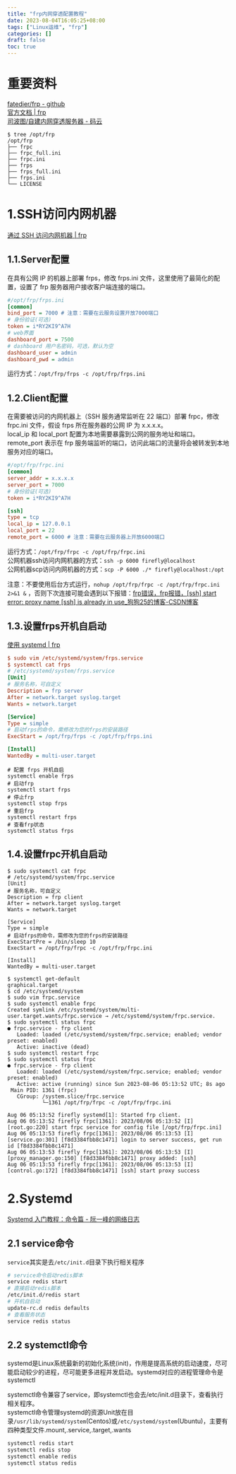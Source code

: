```yaml
---
title: "frp内网穿透配置教程"
date: 2023-08-04T16:05:25+08:00
tags: ["Linux运维", "frp"]
categories: []
draft: false
toc: true
---
```


# 重要资料
[fatedier/frp - github](https://github.com/fatedier/frp)  
[官方文档 | frp](https://gofrp.org/docs/)  
[司波图/自建内网穿透服务器 - 码云](https://gitee.com/spoto/natserver)  

```
$ tree /opt/frp
/opt/frp
├── frpc
├── frpc_full.ini
├── frpc.ini
├── frps
├── frps_full.ini
├── frps.ini
└── LICENSE
```

# 1.SSH访问内网机器
[通过 SSH 访问内网机器 | frp](https://gofrp.org/docs/examples/ssh/)  
## 1.1.Server配置
在具有公网 IP 的机器上部署 frps，修改 frps.ini 文件，这里使用了最简化的配置，设置了 frp 服务器用户接收客户端连接的端口。  
```ini
#/opt/frp/frps.ini
[common]
bind_port = 7000 # 注意：需要在云服务设置开放7000端口
# 身份验证(可选)
token = i*RY2KI9^A7H
# web界面
dashboard_port = 7500
# dashboard 用户名密码，可选，默认为空
dashboard_user = admin
dashboard_pwd = admin
```
运行方式：`/opt/frp/frps -c /opt/frp/frps.ini`

## 1.2.Client配置
在需要被访问的内网机器上（SSH 服务通常监听在 22 端口）部署 frpc，修改 frpc.ini 文件，假设 frps 所在服务器的公网 IP 为 x.x.x.x。  
local_ip 和 local_port 配置为本地需要暴露到公网的服务地址和端口。remote_port 表示在 frp 服务端监听的端口，访问此端口的流量将会被转发到本地服务对应的端口。
```ini
#/opt/frp/frpc.ini
[common]
server_addr = x.x.x.x
server_port = 7000
# 身份验证(可选)
token = i*RY2KI9^A7H

[ssh]
type = tcp
local_ip = 127.0.0.1
local_port = 22
remote_port = 6000 # 注意：需要在云服务器上开放6000端口
```

运行方式：`/opt/frp/frpc -c /opt/frp/frpc.ini`  
公网机器ssh访问内网机器的方式：`ssh -p 6000 firefly@localhost`  
公网机器scp访问内网机器的方式：`scp -P 6000 ./* firefly@localhost:/opt`  

注意：不要使用后台方式运行，`nohup /opt/frp/frpc -c /opt/frp/frpc.ini 2>&1 &`
，否则下次连接可能会遇到以下报错：[frp错误，frp报错，[ssh] start error: proxy name [ssh] is already in use_狗狗25的博客-CSDN博客](https://blog.csdn.net/wzying25/article/details/105482746)

## 1.3.设置frps开机自启动
[使用 systemd | frp](https://gofrp.org/docs/setup/systemd/)  

```ini
$ sudo vim /etc/systemd/system/frps.service
$ systemctl cat frps
# /etc/systemd/system/frps.service
[Unit]
# 服务名称，可自定义
Description = frp server
After = network.target syslog.target
Wants = network.target

[Service]
Type = simple
# 启动frps的命令，需修改为您的frps的安装路径
ExecStart = /opt/frp/frps -c /opt/frp/frps.ini

[Install]
WantedBy = multi-user.target
```
```shell
# 配置 frps 开机自启
systemctl enable frps
# 启动frp
systemctl start frps
# 停止frp
systemctl stop frps
# 重启frp
systemctl restart frps
# 查看frp状态
systemctl status frps
```


## 1.4.设置frpc开机自启动
```shell
$ sudo systemctl cat frpc
# /etc/systemd/system/frpc.service
[Unit]
# 服务名称，可自定义
Description = frp client
After = network.target syslog.target
Wants = network.target

[Service]
Type = simple
# 启动frps的命令，需修改为您的frps的安装路径
ExecStartPre = /bin/sleep 10
ExecStart = /opt/frp/frpc -c /opt/frp/frpc.ini

[Install]
WantedBy = multi-user.target
```

```shell
$ systemctl get-default
graphical.target
$ cd /etc/systemd/system
$ sudo vim frpc.service
$ sudo systemctl enable frpc
Created symlink /etc/systemd/system/multi-user.target.wants/frpc.service → /etc/systemd/system/frpc.service.
$ sudo systemctl status frpc
● frpc.service - frp client
   Loaded: loaded (/etc/systemd/system/frpc.service; enabled; vendor preset: enabled)
   Active: inactive (dead)
$ sudo systemctl restart frpc
$ sudo systemctl status frpc
● frpc.service - frp client
   Loaded: loaded (/etc/systemd/system/frpc.service; enabled; vendor preset: enabled)
   Active: active (running) since Sun 2023-08-06 05:13:52 UTC; 8s ago
 Main PID: 1361 (frpc)
   CGroup: /system.slice/frpc.service
           └─1361 /opt/frp/frpc -c /opt/frp/frpc.ini

Aug 06 05:13:52 firefly systemd[1]: Started frp client.
Aug 06 05:13:52 firefly frpc[1361]: 2023/08/06 05:13:52 [I] [root.go:220] start frpc service for config file [/opt/frp/frpc.ini]
Aug 06 05:13:53 firefly frpc[1361]: 2023/08/06 05:13:53 [I] [service.go:301] [f8d3384fbb8c1471] login to server success, get run id [f8d3384fbb8c1471]
Aug 06 05:13:53 firefly frpc[1361]: 2023/08/06 05:13:53 [I] [proxy_manager.go:150] [f8d3384fbb8c1471] proxy added: [ssh]
Aug 06 05:13:53 firefly frpc[1361]: 2023/08/06 05:13:53 [I] [control.go:172] [f8d3384fbb8c1471] [ssh] start proxy success
```

# 2.Systemd
[Systemd 入门教程：命令篇 - 阮一峰的网络日志](https://www.ruanyifeng.com/blog/2016/03/systemd-tutorial-commands.html)  

## 2.1 service命令
`service`其实是去`/etc/init.d`目录下执行相关程序
```bash
# service命令启动redis脚本
service redis start
# 直接启动redis脚本
/etc/init.d/redis start
# 开机自启动
update-rc.d redis defaults
# 查看服务状态
service redis status
```
## 2.2 systemctl命令
systemd是Linux系统最新的初始化系统(init)，作用是提高系统的启动速度，尽可能启动较少的进程，尽可能更多进程并发启动。systemd对应的进程管理命令是systemctl

systemctl命令兼容了service，即systemctl也会去/etc/init.d目录下，查看执行相关程序。  
systemctl命令管理systemd的资源Unit放在目录`/usr/lib/systemd/system`(Centos)或`/etc/systemd/system`(Ubuntu)，主要有四种类型文件.mount,.service,.target,.wants
```bash
systemctl redis start
systemctl redis stop
systemctl enable redis
systemctl status redis
```
